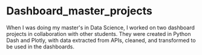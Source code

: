 # Dashboard_master_projects
When I was doing my master's in Data Science, I worked on two dashboard projects in collaboration with other students. They were created in Python Dash and Plotly, with data extracted from APIs, cleaned, and transformed to be used in the dashboards.
